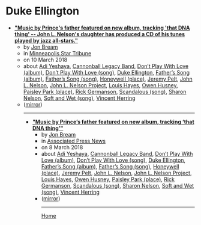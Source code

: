 # Duke Ellington

 - [**"Music by Prince's father featured on new album, tracking 'that DNA thing' -- John L. Nelson's daughter has produced a CD of his tunes played by jazz all-stars."**](https://www.startribune.com/music-by-prince-s-father-featured-on-new-album-tracking-that-dna-thing/476308573/)<ul><li>by [Jon Bream](../../authors/jon-bream/index.md)</li><li>in [Minneapolis Star Tribune](https://www.startribune.com/)</li><li>on 10 March 2018</li><li>about [Adi Yeshaya](../../topics/adi-yeshaya/index.md), [Cannonball Legacy Band](../../topics/cannonball-legacy-band/index.md), [Don’t Play With Love (album)](../../topics/album/don-t-play-with-love/index.md), [Don’t Play With Love (song)](../../topics/song/don-t-play-with-love/index.md), [Duke Ellington](../../topics/duke-ellington/index.md), [Father’s Song (album)](../../topics/album/father-s-song/index.md), [Father’s Song (song)](../../topics/song/father-s-song/index.md), [Honeywell (place)](../../topics/place/honeywell/index.md), [Jeremy Pelt](../../topics/jeremy-pelt/index.md), [John L. Nelson](../../topics/john-l-nelson/index.md), [John L. Nelson Project](../../topics/john-l-nelson-project/index.md), [Louis Hayes](../../topics/louis-hayes/index.md), [Owen Husney](../../topics/owen-husney/index.md), [Paisley Park (place)](../../topics/place/paisley-park/index.md), [Rick Germanson](../../topics/rick-germanson/index.md), [Scandalous (song)](../../topics/song/scandalous/index.md), [Sharon Nelson](../../topics/sharon-nelson/index.md), [Soft and Wet (song)](../../topics/song/soft-and-wet/index.md), [Vincent Herring](../../topics/vincent-herring/index.md)</li><li>([mirror](https://web.archive.org/web/*/https://www.startribune.com/music-by-prince-s-father-featured-on-new-album-tracking-that-dna-thing/476308573/))</li><ul>

----

 - [**"Music by Prince’s father featured on new album, tracking ‘that DNA thing’"**](https://apnews.com/869e0302972c4e36aa99981332602cd0)<ul><li>by [Jon Bream](../../authors/jon-bream/index.md)</li><li>in [Associated Press News](https://apnews.com/)</li><li>on 8 March 2018</li><li>about [Adi Yeshaya](../../topics/adi-yeshaya/index.md), [Cannonball Legacy Band](../../topics/cannonball-legacy-band/index.md), [Don’t Play With Love (album)](../../topics/album/don-t-play-with-love/index.md), [Don’t Play With Love (song)](../../topics/song/don-t-play-with-love/index.md), [Duke Ellington](../../topics/duke-ellington/index.md), [Father’s Song (album)](../../topics/album/father-s-song/index.md), [Father’s Song (song)](../../topics/song/father-s-song/index.md), [Honeywell (place)](../../topics/place/honeywell/index.md), [Jeremy Pelt](../../topics/jeremy-pelt/index.md), [John L. Nelson](../../topics/john-l-nelson/index.md), [John L. Nelson Project](../../topics/john-l-nelson-project/index.md), [Louis Hayes](../../topics/louis-hayes/index.md), [Owen Husney](../../topics/owen-husney/index.md), [Paisley Park (place)](../../topics/place/paisley-park/index.md), [Rick Germanson](../../topics/rick-germanson/index.md), [Scandalous (song)](../../topics/song/scandalous/index.md), [Sharon Nelson](../../topics/sharon-nelson/index.md), [Soft and Wet (song)](../../topics/song/soft-and-wet/index.md), [Vincent Herring](../../topics/vincent-herring/index.md)</li><li>([mirror](https://web.archive.org/web/*/https://apnews.com/869e0302972c4e36aa99981332602cd0))</li><ul>

----

[Home](../index.md)

